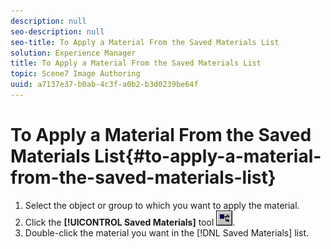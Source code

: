 ```yaml
---
description: null
seo-description: null
seo-title: To Apply a Material From the Saved Materials List
solution: Experience Manager
title: To Apply a Material From the Saved Materials List
topic: Scene7 Image Authoring
uuid: a7137e37-b0ab-4c3f-a0b2-b3d0239be64f
---
```


# To Apply a Material From the Saved Materials List{#to-apply-a-material-from-the-saved-materials-list}

1. Select the object or group to which you want to apply the material.
1. Click the **[!UICONTROL Saved Materials]** tool ![](assets/saved_mat.png).
1. Double-click the material you want in the [!DNL Saved Materials] list.
